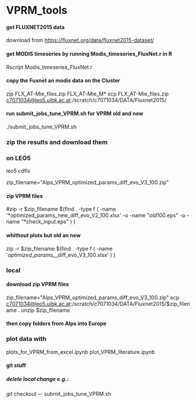 # VPRM_tools

#### get FLUXNET2015 data
download from https://fluxnet.org/data/fluxnet2015-dataset/

#### get MODIS timeseries by running Modis_timeseries_FluxNet.r in R
Rscript Modis_timeseries_FluxNet.r

#### copy the Fuxnet an modis data on the Cluster
zip FLX_AT-Mie_files.zip  FLX_AT-Mie_M* 
scp FLX_AT-Mie_files.zip c7071034@leo5.uibk.ac.at:/scratch/c7071034/DATA/Fluxnet2015/

#### run submit_jobs_tune_VPRM.sh for VPRM old and new
./submit_jobs_tune_VPRM.sh

### zip the results and download them 
### on LEO5
leo5
cdflx

zip_filename="Alps_VPRM_optimized_params_diff_evo_V3_100.zip"
#### zip VPRM files
#zip -r $zip_filename $(find . -type f \( -name '*optimized_params_new_diff_evo_V2_100.xlsx' -o -name "*old*100.eps" -o -name "*check_input.eps" \) )
#### whithout plots but old an new
zip -r $zip_filename $(find . -type f \( -name '*optimized_params_*_diff_evo_V3_100.xlsx'  \) )

### local
#### download zip VPRM files
zip_filename="Alps_VPRM_optimized_params_diff_evo_V3_100.zip"
scp c7071034@leo5.uibk.ac.at:/scratch/c7071034/DATA/Fluxnet2015/$zip_filename .
unzip $zip_filename

#### then copy folders from Alps into Europe

### plot data with 
plots_for_VPRM_from_excel.ipynb
plot_VPRM_literature.ipynb

#### git stuff
##### delete local change e.g.:
git checkout -- submit_jobs_tune_VPRM.sh